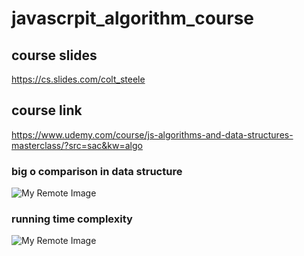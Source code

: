 # javascrpit_algorithm_course

## course slides

https://cs.slides.com/colt_steele
## course link


https://www.udemy.com/course/js-algorithms-and-data-structures-masterclass/?src=sac&kw=algo

### big o comparison in data structure

![My Remote Image](https://cdn.hackr.io/uploads/posts/attachments/1650358110m7fPqMdxs5.png)

### running time complexity

![My Remote Image](https://media.geeksforgeeks.org/wp-content/cdn-uploads/mypic.png)
